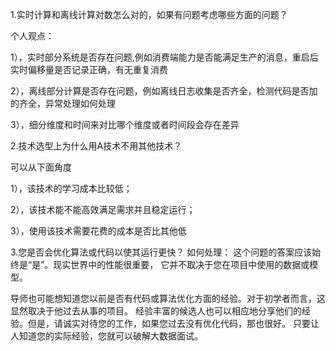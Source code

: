 1.实时计算和离线计算对数怎么对的，如果有问题考虑哪些方面的问题？

个人观点：

1），实时部分系统是否存在问题,例如消费端能力是否能满足生产的消息，重启后实时偏移量是否记录正确，有无重复消费 

2），离线部分计算是否存在问题，例如离线日志收集是否齐全，检测代码是否加的齐全，异常处理如何处理

3），细分维度和时间来对比哪个维度或者时间段会存在差异


2.技术选型上为什么用A技术不用其他技术？

可以从下面角度

1），该技术的学习成本比较低； 

2），该技术能不能高效满足需求并且稳定运行；

3），使用该技术需要花费的成本是否比其他低

3.您是否会优化算法或代码以使其运行更快？
如何处理： 这个问题的答案应该始终是“是”。现实世界中的性能很重要，
它并不取决于您在项目中使用的数据或模型。

导师也可能想知道您以前是否有代码或算法优化方面的经验。对于初学者而言，这显然取决于他过去从事的项目。
经验丰富的候选人也可以相应地分享他们的经验。但是，请诚实对待您的工作，如果您过去没有优化代码，那也很好。
只要让人知道您的实际经验，您就可以破解大数据面试。